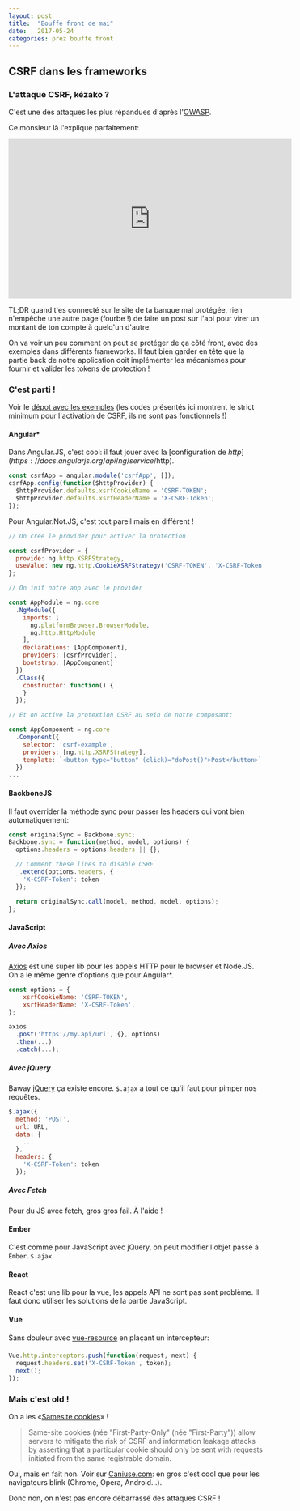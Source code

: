 ```yaml
---
layout: post
title:  "Bouffe front de mai"
date:   2017-05-24
categories: prez bouffe front
---
```


## CSRF dans les frameworks

### L'attaque CSRF, kézako ?

C'est une des attaques les plus répandues d'après l'[OWASP](https://www.owasp.org/index.php/Cross-Site_Request_Forgery_(CSRF)).

Ce monsieur là l'explique parfaitement:

<iframe width="560" height="315" src="https://www.youtube.com/embed/vRBihr41JTo" frameborder="0" allowfullscreen></iframe>

TL;DR quand t'es connecté sur le site de ta banque mal protégée, rien n'empêche une autre page (fourbe !) de faire un post sur l'api pour virer un montant de ton compte à quelq'un d'autre.

On va voir un peu comment on peut se protéger de ça côté front, avec des exemples dans différents frameworks. Il faut bien garder en tête que la partie back de notre application doit implémenter les mécanismes pour fournir et valider les tokens de protection !

### C'est parti !

Voir le [dépot avec les exemples](https://gitlab.com/SiegfriedEhret/csrf-examples) (les codes présentés ici montrent le strict minimum pour l'activation de CSRF, ils ne sont pas fonctionnels !)

#### Angular*

Dans Angular.JS, c'est cool: il faut jouer avec la [configuration de $http](https://docs.angularjs.org/api/ng/service/$http).

```javascript
const csrfApp = angular.module('csrfApp', []);
csrfApp.config(function($httpProvider) {
  $httpProvider.defaults.xsrfCookieName = 'CSRF-TOKEN';
  $httpProvider.defaults.xsrfHeaderName = 'X-CSRF-Token';
});
```

Pour Angular.Not.JS, c'est tout pareil mais en différent !

```javascript
// On crée le provider pour activer la protection

const csrfProvider = {
  provide: ng.http.XSRFStrategy,
  useValue: new ng.http.CookieXSRFStrategy('CSRF-TOKEN', 'X-CSRF-Token')
};

// On init notre app avec le provider

const AppModule = ng.core
  .NgModule({
    imports: [
      ng.platformBrowser.BrowserModule,
      ng.http.HttpModule
    ],
    declarations: [AppComponent],
    providers: [csrfProvider],
    bootstrap: [AppComponent]
  })
  .Class({
    constructor: function() {
    }
  });

// Et on active la protextion CSRF au sein de notre composant:

const AppComponent = ng.core
  .Component({
    selector: 'csrf-example',
    providers: [ng.http.XSRFStrategy],
    template: `<button type="button" (click)="doPost()">Post</button>`
  })
...
```

#### BackboneJS

Il faut overrider la méthode sync pour passer les headers qui vont bien automatiquement:

```javascript
const originalSync = Backbone.sync;
Backbone.sync = function(method, model, options) {
  options.headers = options.headers || {};

  // Comment these lines to disable CSRF
  _.extend(options.headers, {
    'X-CSRF-Token': token
  });

  return originalSync.call(model, method, model, options);
};
```
#### JavaScript 

##### Avec Axios

[Axios](https://www.npmjs.com/package/axios) est une super lib pour les appels HTTP pour le browser et Node.JS. On a le même genre d'options que pour Angular*.

```javascript
const options = {
    xsrfCookieName: 'CSRF-TOKEN',
    xsrfHeaderName: 'X-CSRF-Token',
};

axios
  .post('https://my.api/uri', {}, options)
  .then(...)
  .catch(...);
```

##### Avec jQuery

Baway [jQuery](http://jquery.com/) ça existe encore. `$.ajax` a tout ce qu'il faut pour pimper nos requêtes.

```javascript
$.ajax({
  method: 'POST',
  url: URL,
  data: {
    ...
  },
  headers: {
    'X-CSRF-Token': token
  });
```

##### Avec Fetch

Pour du JS avec fetch, gros gros fail. À l'aide !

#### Ember

C'est comme pour JavaScript avec jQuery, on peut modifier l'objet passé à `Ember.$.ajax`.

#### React

React c'est une lib pour la vue, les appels API ne sont pas sont problème. Il faut donc utiliser les solutions de la partie JavaScript.

#### Vue

Sans douleur avec [vue-resource](https://github.com/pagekit/vue-resource) en plaçant un intercepteur:

```javascript
Vue.http.interceptors.push(function(request, next) {
  request.headers.set('X-CSRF-Token', token);
  next();
});

```

### Mais c'est old !

On a les «[Samesite cookies](https://tools.ietf.org/html/draft-west-first-party-cookies)» !

> Same-site cookies (née "First-Party-Only" (née "First-Party")) allow servers to mitigate the risk of CSRF and information leakage attacks by asserting that a particular cookie should only be sent with requests initiated from the same registrable domain.

Oui, mais en fait non. Voir sur [Caniuse.com](http://caniuse.com/#search=samesite): en gros c'est cool que pour les navigateurs blink (Chrome, Opera, Android...).

Donc non, on n'est pas encore débarrassé des attaques CSRF !
